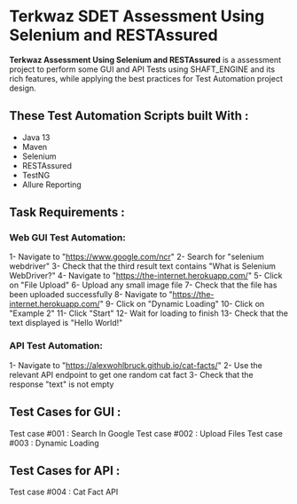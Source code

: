 # Terkwaz SDET Assessment Using Selenium and RESTAssured
**Terkwaz Assessment Using Selenium and RESTAssured** is a assessment project to perform some GUI and API Tests using SHAFT_ENGINE and its rich features, while applying the best practices for Test Automation project design.

## These Test Automation Scripts built With : 
* Java 13
* Maven
* Selenium 
* RESTAssured
* TestNG
* Allure Reporting

## Task Requirements : 
### Web GUI Test Automation:
1- Navigate to "https://www.google.com/ncr"
2- Search for "selenium webdriver"
3- Check that the third result text contains "What is Selenium WebDriver?"
4- Navigate to "https://the-internet.herokuapp.com/"
5- Click on "File Upload"
6- Upload any small image file
7- Check that the file has been uploaded successfully
8- Navigate to "https://the-internet.herokuapp.com/"
9- Click on "Dynamic Loading"
10- Click on "Example 2"
11- Click "Start"
12- Wait for loading to finish
13- Check that the text displayed is "Hello World!"

### API Test Automation:
1- Navigate to "https://alexwohlbruck.github.io/cat-facts/"
2- Use the relevant API endpoint to get one random cat fact
3- Check that the response "text" is not empty

## Test Cases for GUI :
Test case #001 : Search In Google
Test case #002 : Upload Files
Test case #003 : Dynamic Loading

## Test Cases for API :
Test case #004 : Cat Fact API
